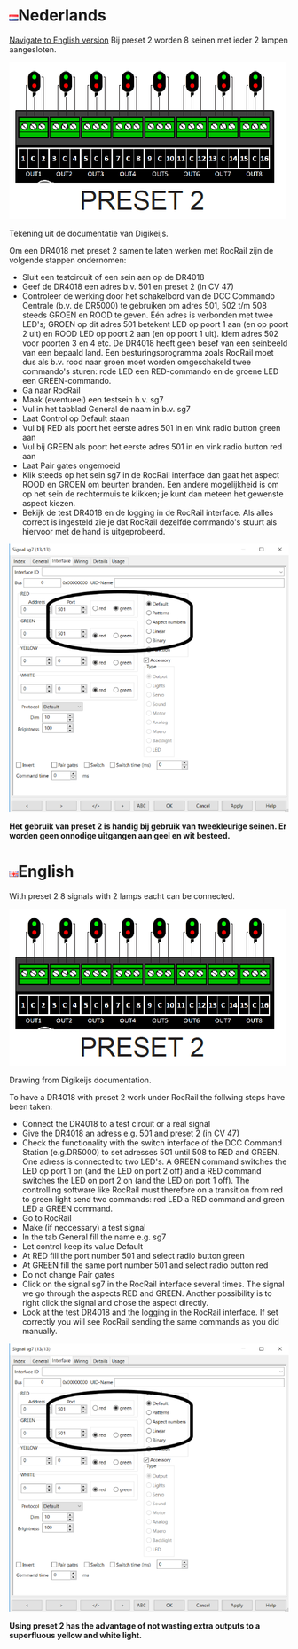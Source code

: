 # ![Nederlandse vlag](../../images/nl.gif)Nederlands

[Navigate to English version](#English)
Bij preset 2 worden 8 seinen met ieder 2 lampen aangesloten.

![zie](./images/Preset2.PNG)

Tekening uit de documentatie van Digikeijs.

Om een DR4018 met preset 2 samen te laten werken met RocRail zijn de volgende stappen ondernomen:

* Sluit een testcircuit of een sein aan op de DR4018
* Geef de DR4018 een adres b.v. 501 en preset 2 (in CV 47)
* Controleer de werking door het schakelbord van de DCC Commando Centrale (b.v. de DR5000) te gebruiken om adres 501, 502 t/m 508 steeds GROEN en ROOD te geven. Één adres is verbonden met twee LED's; GROEN op dit adres 501 betekent LED op poort 1 aan (en op poort 2 uit) en ROOD LED op poort 2 aan (en op poort 1 uit). Idem adres 502 voor poorten 3 en 4 etc. De DR4018 heeft geen besef van een seinbeeld van een bepaald land. Een besturingsprogramma zoals RocRail moet dus als b.v. rood naar groen moet worden omgeschakeld twee commando's sturen: rode LED een RED-commando en de groene LED een GREEN-commando.
* Ga naar RocRail
* Maak (eventueel) een testsein b.v. sg7
* Vul in het tabblad General de naam in b.v. sg7
* Laat Control op Default staan
* Vul bij RED als poort het eerste adres 501 in en vink radio button green aan
* Vul bij GREEN als poort het eerste adres 501 in en vink radio button red aan
* Laat Pair gates ongemoeid
* Klik steeds op het sein sg7 in de RocRail interface dan gaat het aspect ROOD en GROEN om beurten branden. Een andere mogelijkheid is om op het sein de rechtermuis te klikken; je kunt dan meteen het gewenste aspect kiezen.
* Bekijk de test DR4018 en de logging in de RocRail interface. Als alles correct is ingesteld zie je dat RocRail dezelfde commando's stuurt als hiervoor met de hand is uitgeprobeerd.

![zie](./images/TabGeneralSG7Preset2.PNG)

**Het gebruik van preset 2 is handig bij gebruik van tweekleurige seinen. Er worden geen onnodige uitgangen aan geel en wit besteed.**

# ![English flag](../../images/gb.gif)English

With preset 2 8 signals with 2 lamps eacht can be connected.

![zie](./images/Preset2.PNG)

Drawing from Digikeijs documentation.

To have a DR4018 with preset 2 work under RocRail the follwing steps have been taken:

* Connect the DR4018 to a test circuit or a real signal
* Give the DR4018 an adress e.g. 501 and preset 2 (in CV 47)
* Check the functionality with the switch interface of the DCC Command Station (e.g.DR5000) to set adresses 501 until 508 to RED and GREEN. One adress is connected to two LED's. A GREEN command switches the LED op port 1 on (and the LED on port 2 off) and a RED command switches the LED on port 2 on (and the LED on port 1 off). The controlling software like RocRail must therefore on a transition from red to green light send two commands: red LED a RED command and green LED a GREEN command.
* Go to RocRail
* Make (if neccessary) a test signal
* In the tab General fill the name e.g. sg7
* Let control keep its value Default
* At RED fill the port number 501 and select radio button green
* At GREEN fill the same port number 501 and select radio button red
* Do not change Pair gates
* Click on the signal sg7 in the RocRail interface several times. The signal we go through the aspects RED and GREEN. Another possibility is to right click the signal and chose the aspect directly.
* Look at the test DR4018 and the logging in the RocRail interface. If set correctly you will see RocRail sending the same commands as you did manually.


![zie](./images/TabGeneralSG7Preset2.PNG)

**Using preset 2 has the advantage of not wasting extra outputs to a superfluous yellow and white light.**
